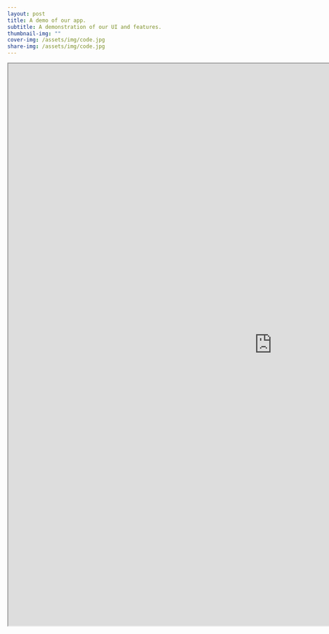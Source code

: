```yaml
---
layout: post
title: A demo of our app.
subtitle: A demonstration of our UI and features.
thumbnail-img: ""
cover-img: /assets/img/code.jpg
share-img: /assets/img/code.jpg
---
```



<iframe
src="https://www.dropbox.com/s/j32fdqdn0odf20b/device-2023-04-10-024853.webm?raw=1"
width="1200" height="1280" allowfullscreen></iframe>
